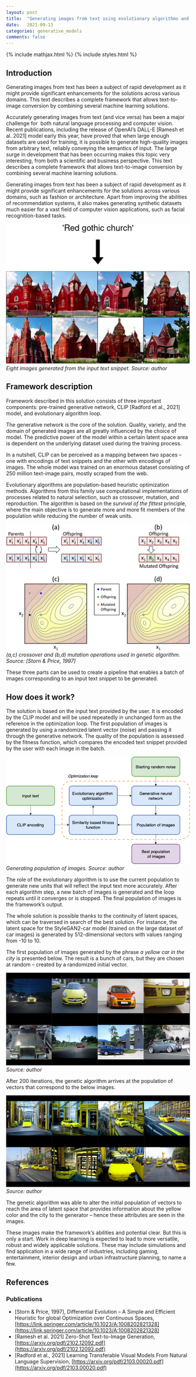 ```yaml
---
layout: post
title:  "Generating images from text using evolutionary algorithms and CLIP model"
date:   2021-09-13
categories: generative_models
comments: false
---
```


{% include mathjax.html %}
{% include styles.html %}

## Introduction

Generating images from text has been a subject of rapid development as it might provide significant enhancements for the solutions across various domains. This text describes a complete framework that allows text-to-image conversion by combining several machine learning solutions.

Accurately generating images from text (and vice versa) has been a major challenge for  both natural language processing and computer vision. Recent publications, including the release of OpenAI’s DALL-E [Ramesh et al. 2021]  model early this year, have proved that when large enough datasets are used for training, it is possible to generate high-quality images from arbitrary text, reliably conveying the semantics of input. The large surge in development that has been occurring makes this topic very interesting, from both a scientific and business perspective. This text describes a complete framework that allows text-to-image conversion by combining several machine learning solutions.

Generating images from text has been a subject of rapid development as it might provide significant enhancements for the solutions across various domains, such as fashion or architecture. Apart from improving the abilities of recommendation systems, it also makes generating synthetic datasets much easier for a vast field of computer vision applications, such as facial recognition-based tasks.


![Eight images generated from the input text snippet. Source: author](/assets/images/redgothicchurch.png)
*Eight images generated from the input text snippet. Source: author*

## Framework description

Framework described in this solution consists of three important components: pre-trained generative network, CLIP [Radford et al., 2021] model, and evolutionary algorithm loop.

The generative network is the core of the solution. Quality, variety, and the domain of generated images are all greatly influenced by the choice of model. The predictive power of the model within a certain latent space area is dependent on the underlying dataset used during the training process.

In a nutshell, CLIP can be perceived as a mapping between two spaces – one with encodings of text snippets and the other with encodings of images. The whole model was trained on an enormous dataset consisting of 250 million text-image pairs, mostly scraped from the web.

Evolutionary algorithms are population-based heuristic optimization methods. Algorithms from this family use computational implementations of processes related to natural selection, such as crossover, mutation, and reproduction. The algorithm is based on the *survival of the fittest* principle, where the main objective is to generate more and more fit members of the population while reducing the number of weak units.

![(a,c) crossover and (b,d) mutation operations used in genetic algorithm. Source: [Storn & Price, 1997]](/assets/images/evolution.png)
*(a,c) crossover and (b,d) mutation operations used in genetic algorithm. Source: [Storn & Price, 1997]*

These three parts can be used to create a pipeline that enables a batch of images corresponding to an input text snippet to be generated.

## How does it work?

The solution is based on the input text provided by the user. It is encoded by the CLIP model and will be used repeatedly in unchanged form as the reference in the optimization loop. The first population of images is generated by using a randomized latent vector (noise) and passing it through the generative network. The quality of the population is assessed by the fitness function, which compares the encoded text snippet provided by the user with each image in the batch.

![Generating population of images. Source: author](/assets/images/diagram_for_blog_(2).png)
*Generating population of images. Source: author*

The role of the evolutionary algorithm is to use the current population to generate new units that will reflect the input text more accurately. After each algorithm step, a new batch of images is generated and the loop repeats until it converges or is stopped. The final population of images is the framework’s output.

The whole solution is possible thanks to the continuity of latent spaces, which can be traversed in search of the best solution. For instance, the latent space for the StyleGAN2-car model (trained on the large dataset of car images) is generated by 512-dimensional vectors with values ranging from -10 to 10.

The first population of images generated by the phrase *a yellow car in the city* is presented below. The result is a bunch of cars, but they are chosen at random – created by a randomized initial vector.

![Source: author](/assets/images/DE_yellowcar_10.png)
*Source: author*

After 200 iterations, the genetic algorithm arrives at the population of vectors that correspond to the below images.

![Source: author](/assets/images/DE_yellowcar_200.png)
*Source: author*

The genetic algorithm was able to alter the initial population of vectors to reach the area of latent space that provides information about the yellow color and the city to the generator – hence these attributes are seen in the images.

These images make the framework’s abilities and potential clear. But this is only a start. Work in deep learning is expected to lead to more versatile, robust and widely applicable solutions. These may include simulations and find application in a wide range of industries, including gaming, entertainment, interior design and urban infrastructure planning, to name a few.

## References

### Publications

- [Storn & Price, 1997], Differential Evolution – A Simple and Efficient Heuristic for global Optimization over Continuous Spaces, [https://link.springer.com/article/10.1023/A:1008202821328](https://link.springer.com/article/10.1023/A:1008202821328)
- [Ramesh et al. 2021] Zero-Shot Text-to-Image Generation, [https://arxiv.org/pdf/2102.12092.pdf](https://arxiv.org/pdf/2102.12092.pdf)
- [Radford et al., 2021] Learning Transferable Visual Models From Natural Language Supervision, [https://arxiv.org/pdf/2103.00020.pdf](https://arxiv.org/pdf/2103.00020.pdf)
